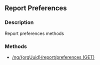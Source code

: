 ## Report Preferences
### Description
Report preferences methods
### Methods
- [ /ng/{orgUuid}/report/preferences (GET) ]( ./84e9a350b4da87323d43ec84498603da.md)
